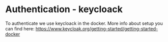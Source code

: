 # Authentication - keycloack

To authenticate we use keycloack in the docker.
More info about setup you can find here: https://www.keycloak.org/getting-started/getting-started-docker